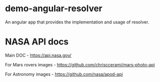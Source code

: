 # demo-angular-resolver
An angular app that provides the implementation and usage of resolver.

# NASA API docs
Main DOC - https://api.nasa.gov/

For Mars rovers images - https://github.com/chrisccerami/mars-photo-api

For Astronomy images - https://github.com/nasa/apod-api

